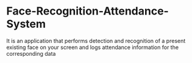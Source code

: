 # Face-Recognition-Attendance-System
It is an application that performs detection and recognition of a present existing face on your screen and logs attendance information for the corresponding data
